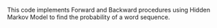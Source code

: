 This code implements Forward and Backward procedures using Hidden Markov Model to find the probability of a word sequence.
